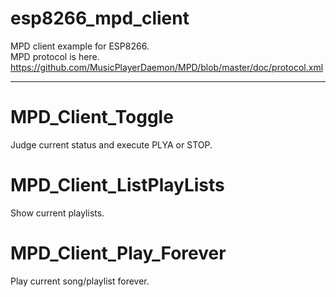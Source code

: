 # esp8266_mpd_client
MPD client example for ESP8266.    
MPD protocol is here.   
https://github.com/MusicPlayerDaemon/MPD/blob/master/doc/protocol.xml   

---

# MPD_Client_Toggle   
Judge current status and execute PLYA or STOP.   

# MPD_Client_ListPlayLists   
Show current playlists.   

# MPD_Client_Play_Forever   
Play current song/playlist forever.   

